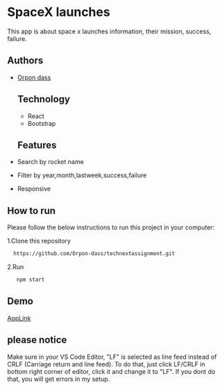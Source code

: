 # SpaceX launches

This app is about space x launches information, their mission, success, failure.

## Authors

- [Orpon dass](https://github.com/Orpon-dass)

  ## Technology

  - React
  - Bootstrap

  ## Features

- Search by rocket name
- Filter by year,month,lastweek,success,failure
- Responsive

## How to run

Please follow the below instructions to run this project in your computer:

1.Clone this repository

```bash
  https://github.com/Orpon-dass/technextassignment.git
```

2.Run

```bash
   npm start
```

## Demo

[AppLink](https://tender-yalow-9f784e.netlify.app/)

## please notice

Make sure in your VS Code Editor, "LF" is selected as line feed instead of CRLF (Carriage return and line feed). To do that, just click LF/CRLF in bottom right corner of editor, click it and change it to "LF". If you dont do that, you will get errors in my setup.
